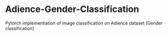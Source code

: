 # Adience-Gender-Classification
Pytorch implementiation of image classification on Adience dataset (Gender classification)
